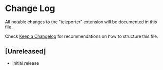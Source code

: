 # Change Log

All notable changes to the "teleporter" extension will be documented in this file.

Check [Keep a Changelog](http://keepachangelog.com/) for recommendations on how to structure this file.

## [Unreleased]

- Initial release